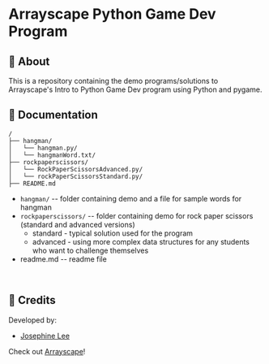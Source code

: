 # Arrayscape Python Game Dev Program

## 🚀 About
This is a repository containing the demo programs/solutions to Arrayscape's Intro to Python Game Dev program using Python and pygame. 
<br>

## 📜 Documentation
```
/
├── hangman/
│   └── hangman.py/
│   └── hangmanWord.txt/
├── rockpaperscissors/
│   └── RockPaperScissorsAdvanced.py/
│   └── rockPaperScissorsStandard.py/
├── README.md
```
* `hangman/` -- folder containing demo and a file for sample words for hangman 
* `rockpaperscissors/` -- folder containing demo for rock paper scissors (standard and advanced versions)
    * standard - typical solution used for the program
    * advanced - using more complex data structures for any students who want to challenge themselves
* readme.md -- readme file

<br>

## 🔔 Credits
Developed by: 

- [Josephine Lee](https://github.com/abyssaldragonz) 

Check out [Arrayscape](https://arrayscape.com/)!
<br> <br> <br>
